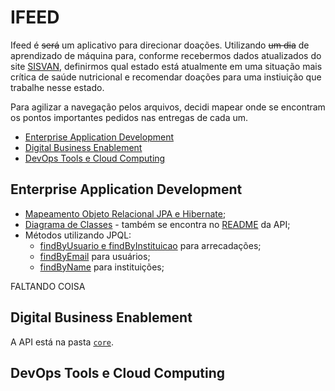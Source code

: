 # IFEED

Ifeed é ~~será~~ um aplicativo para direcionar doações. Utilizando ~~um dia~~ de aprendizado de máquina para, conforme recebermos dados atualizados do site [SISVAN](http://sisaps.saude.gov.br/sisvan/relatoriopublico/index), definirmos qual estado está atualmente em uma situação mais crítica de saúde nutricional e recomendar doações para uma instiuição que trabalhe nesse estado.


Para agilizar a navegação pelos arquivos, decidi mapear onde se encontram os pontos importantes pedidos nas entregas de cada um.

- [Enterprise Application Development](#enterprise-application-development)
- [Digital Business Enablement](#digital-business-enablement)
- [DevOps Tools e Cloud Computing](#devops-tools-e-cloud-computing)


## Enterprise Application Development

- [Mapeamento Objeto Relacional JPA e Hibernate](core/src/main/java/br/com/fiap/global/core/models);
- [Diagrama de Classes](diagramas/diagrama-de-classes.jpg) - também se encontra no [README](core) da API;
- Métodos utilizando JPQL:
  - [findByUsuario e findByInstituicao](core/src/main/java/br/com/fiap/global/core/repository/ArrecadacaoRepository.java) para arrecadações;
  - [findByEmail](core/src/main/java/br/com/fiap/global/core/repository/UsuarioRepository.java) para usuários;
  - [findByName](core/src/main/java/br/com/fiap/global/core/repository/InstituicaoRepository.java) para instituições;

FALTANDO COISA

## Digital Business Enablement

A API está na pasta [`core`](core).

## DevOps Tools e Cloud Computing